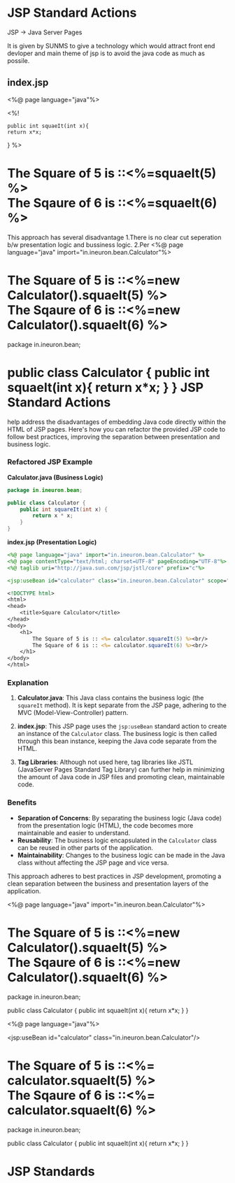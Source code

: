 JSP Standard Actions
=====================
JSP -> Java Server Pages

It is given by SUNMS to give a technology which would attract front end devloper and main theme of jsp is to avoid the java code as much as possile.


index.jsp
----------
<%@ page language="java"%>

<%!

	public int squaeIt(int x){
	return x*x;
	
}
%>
<h1>
	The Square of 5 is ::<%=squaeIt(5) %><br/>
	The Sqaure of 6 is ::<%=squaeIt(6) %><br/>
</h1>

This approach has several disadvantage 
1.There is no clear cut seperation b/w presentation logic and bussiness logic.
2.Per
<%@ page language="java" import="in.ineuron.bean.Calculator"%>

<h1>
	The Square of 5 is ::<%=new Calculator().squaeIt(5) %><br/>
	The Sqaure of 6 is ::<%=new Calculator().squaeIt(6) %><br/>
</h1>

package in.ineuron.bean;

public class Calculator {
	public int squaeIt(int x){
	return x*x;
	}
}
JSP Standard Actions 
======================
help address the disadvantages of embedding Java code directly within the HTML of JSP pages. Here's how you can refactor the provided JSP code to follow best practices, improving the separation between presentation and business logic.

### Refactored JSP Example

**Calculator.java (Business Logic)**

```java
package in.ineuron.bean;

public class Calculator {
    public int squareIt(int x) {
        return x * x;
    }
}
```

**index.jsp (Presentation Logic)**

```jsp
<%@ page language="java" import="in.ineuron.bean.Calculator" %>
<%@ page contentType="text/html; charset=UTF-8" pageEncoding="UTF-8"%>
<%@ taglib uri="http://java.sun.com/jsp/jstl/core" prefix="c"%>

<jsp:useBean id="calculator" class="in.ineuron.bean.Calculator" scope="page"/>

<!DOCTYPE html>
<html>
<head>
    <title>Square Calculator</title>
</head>
<body>
    <h1>
        The Square of 5 is :: <%= calculator.squareIt(5) %><br/>
        The Square of 6 is :: <%= calculator.squareIt(6) %><br/>
    </h1>
</body>
</html>
```

### Explanation

1. **Calculator.java**: This Java class contains the business logic (the `squareIt` method). It is kept separate from the JSP page, adhering to the MVC (Model-View-Controller) pattern.
   
2. **index.jsp**: This JSP page uses the `jsp:useBean` standard action to create an instance of the `Calculator` class. The business logic is then called through this bean instance, keeping the Java code separate from the HTML.

3. **Tag Libraries**: Although not used here, tag libraries like JSTL (JavaServer Pages Standard Tag Library) can further help in minimizing the amount of Java code in JSP files and promoting clean, maintainable code.

### Benefits

- **Separation of Concerns**: By separating the business logic (Java code) from the presentation logic (HTML), the code becomes more maintainable and easier to understand.
- **Reusability**: The business logic encapsulated in the `Calculator` class can be reused in other parts of the application.
- **Maintainability**: Changes to the business logic can be made in the Java class without affecting the JSP page and vice versa.

This approach adheres to best practices in JSP development, promoting a clean separation between the business and presentation layers of the application.



<%@ page language="java" import="in.ineuron.bean.Calculator"%>

<h1>
	The Square of 5 is ::<%=new Calculator().squaeIt(5) %><br/>
	The Sqaure of 6 is ::<%=new Calculator().squaeIt(6) %><br/>
</h1>


package in.ineuron.bean;

public class Calculator {
	public int squaeIt(int x){
	return x*x;
	}
}

<%@ page language="java"%>

<jsp:useBean id="calculator" class="in.ineuron.bean.Calculator"/>
<h1>
	The Square of 5 is ::<%= calculator.squaeIt(5) %><br/>
	The Sqaure of 6 is ::<%= calculator.squaeIt(6) %><br/>
</h1>

package in.ineuron.bean;

public class Calculator {
	public int squaeIt(int x){
	return x*x;
	}
}

JSP Standards
=============
